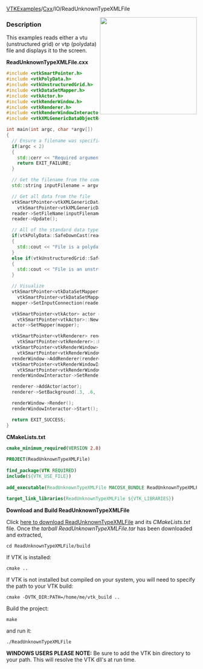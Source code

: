 [VTKExamples](Home)/[Cxx](Cxx)/IO/ReadUnknownTypeXMLFile

<img align="right" src="https://github.com/lorensen/VTKExamples/raw/master/Testing/Baseline/IO/TestReadUnknownTypeXMLFile.png" width="256" />

### Description
This examples reads either a vtu (unstructured grid) or vtp (polydata) file and displays it to the screen.

**ReadUnknownTypeXMLFile.cxx**
```c++
#include <vtkSmartPointer.h>
#include <vtkPolyData.h>
#include <vtkUnstructuredGrid.h>
#include <vtkDataSetMapper.h>
#include <vtkActor.h>
#include <vtkRenderWindow.h>
#include <vtkRenderer.h>
#include <vtkRenderWindowInteractor.h>
#include <vtkXMLGenericDataObjectReader.h>

int main(int argc, char *argv[])
{
  // Ensure a filename was specified
  if(argc < 2)
  {
    std::cerr << "Required arguments: InputFilename" << std::endl;
    return EXIT_FAILURE;
  }

  // Get the filename from the command line
  std::string inputFilename = argv[1];

  // Get all data from the file
  vtkSmartPointer<vtkXMLGenericDataObjectReader> reader =
    vtkSmartPointer<vtkXMLGenericDataObjectReader>::New();
  reader->SetFileName(inputFilename.c_str());
  reader->Update();

  // All of the standard data types can be checked and obtained like this:
  if(vtkPolyData::SafeDownCast(reader->GetOutput()))
  {
    std::cout << "File is a polydata" << std::endl;
  }
  else if(vtkUnstructuredGrid::SafeDownCast(reader->GetOutput()))
  {
    std::cout << "File is an unstructured grid" << std::endl;
  }

  // Visualize
  vtkSmartPointer<vtkDataSetMapper> mapper =
    vtkSmartPointer<vtkDataSetMapper>::New();
  mapper->SetInputConnection(reader->GetOutputPort());

  vtkSmartPointer<vtkActor> actor =
    vtkSmartPointer<vtkActor>::New();
  actor->SetMapper(mapper);

  vtkSmartPointer<vtkRenderer> renderer =
    vtkSmartPointer<vtkRenderer>::New();
  vtkSmartPointer<vtkRenderWindow> renderWindow =
    vtkSmartPointer<vtkRenderWindow>::New();
  renderWindow->AddRenderer(renderer);
  vtkSmartPointer<vtkRenderWindowInteractor> renderWindowInteractor =
    vtkSmartPointer<vtkRenderWindowInteractor>::New();
  renderWindowInteractor->SetRenderWindow(renderWindow);

  renderer->AddActor(actor);
  renderer->SetBackground(.3, .6, .3); // Background color green

  renderWindow->Render();
  renderWindowInteractor->Start();

  return EXIT_SUCCESS;
}
```
**CMakeLists.txt**
```cmake
cmake_minimum_required(VERSION 2.8)
 
PROJECT(ReadUnknownTypeXMLFile)
 
find_package(VTK REQUIRED)
include(${VTK_USE_FILE})
 
add_executable(ReadUnknownTypeXMLFile MACOSX_BUNDLE ReadUnknownTypeXMLFile.cxx)
 
target_link_libraries(ReadUnknownTypeXMLFile ${VTK_LIBRARIES})
```

**Download and Build ReadUnknownTypeXMLFile**

Click [here to download ReadUnknownTypeXMLFile](https://github.com/lorensen/VTKWikiExamplesTarballs/raw/master/ReadUnknownTypeXMLFile.tar) and its *CMakeLists.txt* file.
Once the *tarball ReadUnknownTypeXMLFile.tar* has been downloaded and extracted,
```
cd ReadUnknownTypeXMLFile/build 
```
If VTK is installed:
```
cmake ..
```
If VTK is not installed but compiled on your system, you will need to specify the path to your VTK build:
```
cmake -DVTK_DIR:PATH=/home/me/vtk_build ..
```
Build the project:
```
make
```
and run it:
```
./ReadUnknownTypeXMLFile
```
**WINDOWS USERS PLEASE NOTE:** Be sure to add the VTK bin directory to your path. This will resolve the VTK dll's at run time.

